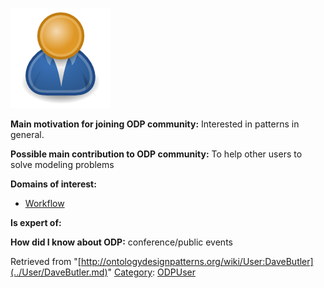 [![Image:ODPUser.png](../images/a/a6/ODPUser.png)](../Image/ODPUser.png.md "Image:ODPUser.png")




  





__Main motivation for joining ODP community:__ Interested in patterns in general.


__Possible main contribution to ODP community:__ To help other users to solve modeling problems


__Domains of interest:__



* [Workflow](../Community/Workflow.md "Community:Workflow")


__Is expert of:__


  

__How did I know about ODP:__ conference/public events






Retrieved from "[http://ontologydesignpatterns.org/wiki/User:DaveButler](../User/DaveButler.md)"
 [Category](http://ontologydesignpatterns.org/wiki/Special:Categories "Special:Categories"): [ODPUser](../Category/ODPUser.md "Category:ODPUser")
